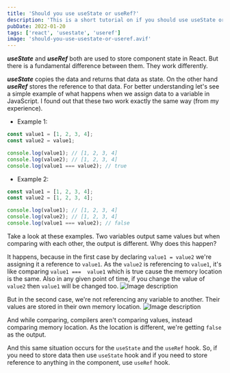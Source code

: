 ```yaml
---
title: 'Should you use useState or useRef?'
description: 'This is a short tutorial on if you should use useState or useRef in React.'
pubDate: 2022-01-20
tags: ['react', 'usestate', 'useref']
image: 'should-you-use-usestate-or-useref.avif'
---
```


**_useState_** and **_useRef_** both are used to store component state in React. But there is a fundamental difference between them. They work differently.

**_useState_** copies the data and returns that data as state. On the other hand **_useRef_** stores the reference to that data. For better understanding let's see a simple example of what happens when we assign data to a variable in JavaScript. I found out that these two work exactly the same way (from my experience).

- Example 1:

```js
const value1 = [1, 2, 3, 4];
const value2 = value1;

console.log(value1); // [1, 2, 3, 4]
console.log(value2); // [1, 2, 3, 4]
console.log(value1 === value2); // true
```

- Example 2:

```js
const value1 = [1, 2, 3, 4];
const value2 = [1, 2, 3, 4];

console.log(value1); // [1, 2, 3, 4]
console.log(value2); // [1, 2, 3, 4]
console.log(value1 === value2); // false
```

Take a look at these examples. Two variables output same values but when comparing with each other, the output is different. Why does this happen?

It happens, because in the first case by declaring `value1 = value2` we're assigning it a reference to `value1`. As the `value2` is referencing to `value1`, it's like comparing `value1 ===  value1` which is true cause the memory location is the same. Also in any given point of time, if you change the value of `value2` then `value1` will be changed too.
![Image description](https://dev-to-uploads.s3.amazonaws.com/uploads/articles/7el5o89vgfy3nr8at4rn.png)

But in the second case, we're not referencing any variable to another. Their values are stored in their own memory location.
![Image description](https://dev-to-uploads.s3.amazonaws.com/uploads/articles/axxlcqne90vjftfvyzhi.png)

And while comparing, compilers aren't comparing values, instead comparing memory location. As the location is different, we're getting `false` as the output.

And this same situation occurs for the `useState` and the `useRef` hook.
So, if you need to store data then use `useState` hook and if you need to store reference to anything in the component, use `useRef` hook.
